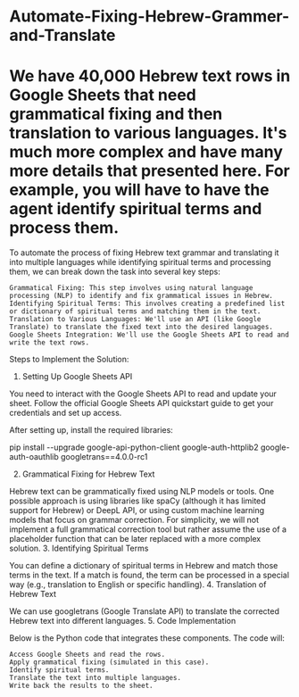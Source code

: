 # Automate-Fixing-Hebrew-Grammer-and-Translate
We have 40,000 Hebrew text rows in Google Sheets that need grammatical fixing and then translation to various languages. It's much more complex and have many more details that presented here. For example, you will have to have the agent identify spiritual terms and process them. 
========
To automate the process of fixing Hebrew text grammar and translating it into multiple languages while identifying spiritual terms and processing them, we can break down the task into several key steps:

    Grammatical Fixing: This step involves using natural language processing (NLP) to identify and fix grammatical issues in Hebrew.
    Identifying Spiritual Terms: This involves creating a predefined list or dictionary of spiritual terms and matching them in the text.
    Translation to Various Languages: We'll use an API (like Google Translate) to translate the fixed text into the desired languages.
    Google Sheets Integration: We'll use the Google Sheets API to read and write the text rows.

Steps to Implement the Solution:
1. Setting Up Google Sheets API

You need to interact with the Google Sheets API to read and update your sheet. Follow the official Google Sheets API quickstart guide to get your credentials and set up access.

After setting up, install the required libraries:

pip install --upgrade google-api-python-client google-auth-httplib2 google-auth-oauthlib googletrans==4.0.0-rc1

2. Grammatical Fixing for Hebrew Text

Hebrew text can be grammatically fixed using NLP models or tools. One possible approach is using libraries like spaCy (although it has limited support for Hebrew) or DeepL API, or using custom machine learning models that focus on grammar correction. For simplicity, we will not implement a full grammatical correction tool but rather assume the use of a placeholder function that can be later replaced with a more complex solution.
3. Identifying Spiritual Terms

You can define a dictionary of spiritual terms in Hebrew and match those terms in the text. If a match is found, the term can be processed in a special way (e.g., translation to English or specific handling).
4. Translation of Hebrew Text

We can use googletrans (Google Translate API) to translate the corrected Hebrew text into different languages.
5. Code Implementation

Below is the Python code that integrates these components. The code will:

    Access Google Sheets and read the rows.
    Apply grammatical fixing (simulated in this case).
    Identify spiritual terms.
    Translate the text into multiple languages.
    Write back the results to the sheet.
